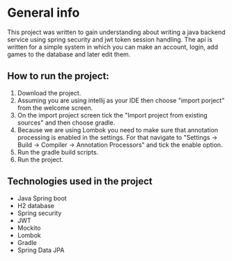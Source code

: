 # General info
This project was written to gain understanding about writing a java backend service using spring security and jwt token session handling. The api is written for a simple system in which you can make an account, login, add games to the database and later edit them.

## How to run the project:
1. Download the project.
2. Assuming you are using intellij as your IDE then choose "import porject" from the welcome screen. 
3. On the import project screen tick the "Import project from existing sources" and then choose gradle.
4. Because we are using Lombok you need to make sure that annotation processing is enabled in the settings. For that navigate to "Settings -> Build -> Compiler -> Annotation Processors" and tick the enable option. 
5. Run the gradle build scripts.
6. Run the project.

## Technologies used in the project 
* Java Spring boot 
* H2 database
* Spring security 
* JWT
* Mockito 
* Lombok
* Gradle
* Spring Data JPA
